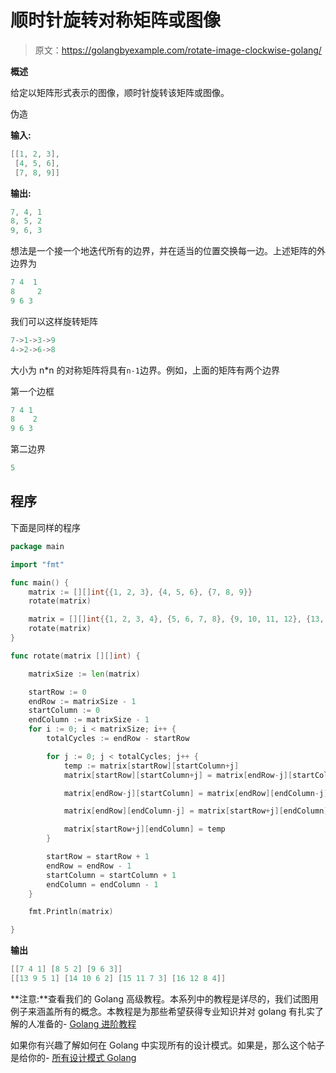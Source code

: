 # 顺时针旋转对称矩阵或图像

> 原文：<https://golangbyexample.com/rotate-image-clockwise-golang/>

**概述**

给定以矩阵形式表示的图像，顺时针旋转该矩阵或图像。

伪造

**输入:**

```go
[[1, 2, 3], 
 [4, 5, 6], 
 [7, 8, 9]]
```

**输出:**

```go
7, 4, 1 
8, 5, 2 
9, 6, 3
```

想法是一个接一个地迭代所有的边界，并在适当的位置交换每一边。上述矩阵的外边界为

```go
7 4  1
8     2 
9 6 3
```

我们可以这样旋转矩阵

```go
7->1->3->9
4->2->6->8
```

大小为 n*n 的对称矩阵将具有`n-1`边界。例如，上面的矩阵有两个边界

第一个边框

```go
7 4 1
8    2 
9 6 3
```

第二边界

```go
5
```

## **程序**

下面是同样的程序

```go
package main

import "fmt"

func main() {
	matrix := [][]int{{1, 2, 3}, {4, 5, 6}, {7, 8, 9}}
	rotate(matrix)

	matrix = [][]int{{1, 2, 3, 4}, {5, 6, 7, 8}, {9, 10, 11, 12}, {13, 14, 15, 16}}
	rotate(matrix)
}

func rotate(matrix [][]int) {

	matrixSize := len(matrix)

	startRow := 0
	endRow := matrixSize - 1
	startColumn := 0
	endColumn := matrixSize - 1
	for i := 0; i < matrixSize; i++ {
		totalCycles := endRow - startRow

		for j := 0; j < totalCycles; j++ {
			temp := matrix[startRow][startColumn+j]
			matrix[startRow][startColumn+j] = matrix[endRow-j][startColumn]

			matrix[endRow-j][startColumn] = matrix[endRow][endColumn-j]

			matrix[endRow][endColumn-j] = matrix[startRow+j][endColumn]

			matrix[startRow+j][endColumn] = temp
		}

		startRow = startRow + 1
		endRow = endRow - 1
		startColumn = startColumn + 1
		endColumn = endColumn - 1
	}

	fmt.Println(matrix)

}
```

**输出**

```go
[[7 4 1] [8 5 2] [9 6 3]]
[[13 9 5 1] [14 10 6 2] [15 11 7 3] [16 12 8 4]]
```

**注意:**查看我们的 Golang 高级教程。本系列中的教程是详尽的，我们试图用例子来涵盖所有的概念。本教程是为那些希望获得专业知识并对 golang 有扎实了解的人准备的- [Golang 进阶教程](https://golangbyexample.com/golang-comprehensive-tutorial/)

如果你有兴趣了解如何在 Golang 中实现所有的设计模式。如果是，那么这个帖子是给你的- [所有设计模式 Golang](https://golangbyexample.com/all-design-patterns-golang/)